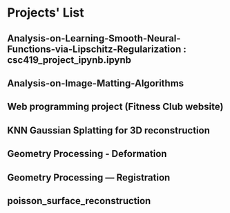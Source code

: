 #  Projects' List
## Analysis-on-Learning-Smooth-Neural-Functions-via-Lipschitz-Regularization : csc419_project_ipynb.ipynb
## Analysis-on-Image-Matting-Algorithms
## Web programming project (Fitness Club website)
## KNN Gaussian Splatting for 3D reconstruction
## Geometry Processing - Deformation
## Geometry Processing — Registration
## poisson_surface_reconstruction

